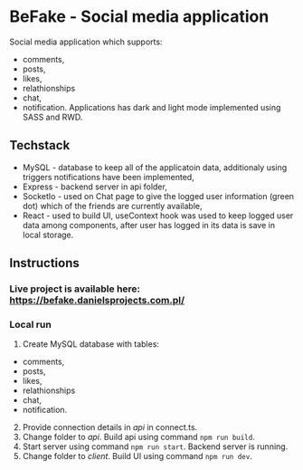 # BeFake - Social media application

Social media application which supports:

- comments,
- posts,
- likes,
- relathionships
- chat,
- notification.
  Applications has dark and light mode implemented using SASS and RWD.

## Techstack

- MySQL - database to keep all of the applicatoin data, additionaly using triggers notifications have been implemented,
- Express - backend server in api folder,
- SocketIo - used on Chat page to give the logged user information (green dot) which of the friends are currently available,
- React - used to build UI, useContext hook was used to keep logged user data among components, after user has logged in its data is save in local storage.

## Instructions

### Live project is available here: https://befake.danielsprojects.com.pl/

### Local run

1. Create MySQL database with tables:

- comments,
- posts,
- likes,
- relathionships
- chat,
- notification.

2. Provide connection details in _api_ in connect.ts.
3. Change folder to _api_. Build api using command `npm run build`.
4. Start server using command `npm run start`. Backend server is running.
5. Change folder to _client_. Build UI using command `npm run dev`.
